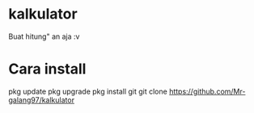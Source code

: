 # kalkulator
Buat hitung" an aja :v

# Cara install 
pkg update
pkg upgrade 
pkg install git
git clone https://github.com/Mr-galang97/kalkulator
